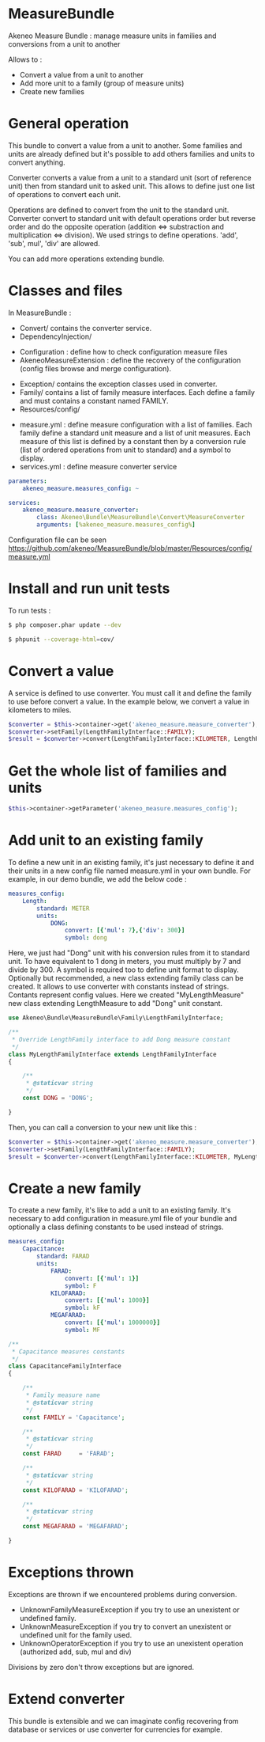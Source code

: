 MeasureBundle
=============

Akeneo Measure Bundle : manage measure units in families and conversions from a unit to another

Allows to :
- Convert a value from a unit to another
- Add more unit to a family (group of measure units)
- Create new families


General operation
=================

This bundle to convert a value from a unit to another.
Some families and units are already defined but it's possible to add others families and units to convert anything.

Converter converts a value from a unit to a standard unit (sort of reference unit) then from standard unit to asked unit.
This allows to define just one list of operations to convert each unit.

Operations are defined to convert from the unit to the standard unit.
Converter convert to standard unit with default operations order but reverse order and do the opposite operation (addition <=> substraction and multiplication <=> division).
We used strings to define operations. 'add', 'sub', mul', 'div' are allowed.

You can add more operations extending bundle.


Classes and files
=================

In MeasureBundle :

- Convert/ contains the converter service.
- DependencyInjection/
* Configuration : define how to check configuration measure files
* AkeneoMeasureExtension : define the recovery of the configuration (config files browse and merge configuration).
- Exception/ contains the exception classes used in converter.
- Family/ contains a list of family measure interfaces. Each define a family and must contains a constant named FAMILY.
- Resources/config/
* measure.yml : define measure configuration with a list of families. Each family define a standard unit measure and a list of unit measures. Each measure of this list is defined by a constant then by a conversion rule (list of ordered operations from unit to standard) and a symbol to display.
* services.yml : define measure converter service

```yaml
parameters:
    akeneo_measure.measures_config: ~

services:
    akeneo_measure.measure_converter:
        class: Akeneo\Bundle\MeasureBundle\Convert\MeasureConverter
        arguments: [%akeneo_measure.measures_config%]
```

Configuration file can be seen https://github.com/akeneo/MeasureBundle/blob/master/Resources/config/measure.yml


Install and run unit tests
==========================

To run tests :
```bash
$ php composer.phar update --dev

$ phpunit --coverage-html=cov/
```


Convert a value
===============

A service is defined to use converter. You must call it and define the family to use before convert a value.
In the example below, we convert a value in kilometers to miles.

```php
$converter = $this->container->get('akeneo_measure.measure_converter');
$converter->setFamily(LengthFamilyInterface::FAMILY);
$result = $converter->convert(LengthFamilyInterface::KILOMETER, LengthFamilyInterface::MILE, 1);
```

Get the whole list of families and units
========================================

```php
$this->container->getParameter('akeneo_measure.measures_config');
```

Add unit to an existing family
==============================

To define a new unit in an existing family, it's just necessary to define it and their units in a new config file named measure.yml in your own bundle. For example, in our demo bundle, we add the below code :

```yaml
measures_config:
    Length:
        standard: METER
        units:
            DONG:
                convert: [{'mul': 7},{'div': 300}]
                symbol: dong
```

Here, we just had "Dong" unit with his conversion rules from it to standard unit. To have equivalent to 1 dong in meters, you must multiply by 7 and divide by 300.
A symbol is required too to define unit format to display.
Optionally but recommended, a new class extending family class can be created. It allows to use converter with constants instead of strings. Contants represent config values.
Here we created "MyLengthMeasure" new class extending LengthMeasure to add "Dong" unit constant.

```php
use Akeneo\Bundle\MeasureBundle\Family\LengthFamilyInterface;

/**
 * Override LengthFamily interface to add Dong measure constant
 */
class MyLengthFamilyInterface extends LengthFamilyInterface
{

    /**
     * @staticvar string
     */
    const DONG = 'DONG';

}
```

Then, you can call a conversion to your new unit like this :

```php
$converter = $this->container->get('akeneo_measure.measure_converter');
$converter->setFamily(LengthFamilyInterface::FAMILY);
$result = $converter->convert(LengthFamilyInterface::KILOMETER, MyLengthFamilyInterface::DONG, 1);
```


Create a new family
===================

To create a new family, it's like to add a unit to an existing family. It's necessary to add configuration in measure.yml file of your bundle and optionally a class defining constants to be used instead of strings.

```yaml
measures_config:
    Capacitance:
        standard: FARAD
        units:
            FARAD:
                convert: [{'mul': 1}]
                symbol: F
            KILOFARAD:
                convert: [{'mul': 1000}]
                symbol: kF
            MEGAFARAD:
                convert: [{'mul': 1000000}]
                symbol: MF
```

```php
/**
 * Capacitance measures constants
 */
class CapacitanceFamilyInterface
{

    /**
     * Family measure name
     * @staticvar string
     */
    const FAMILY = 'Capacitance';

    /**
     * @staticvar string
     */
    const FARAD     = 'FARAD';

    /**
     * @staticvar string
     */
    const KILOFARAD = 'KILOFARAD';

    /**
     * @staticvar string
     */
    const MEGAFARAD = 'MEGAFARAD';

}
```


Exceptions thrown
=================

Exceptions are thrown if we encountered problems during conversion.
- UnknownFamilyMeasureException if you try to use an unexistent or undefined family.
- UnknownMeasureException if you try to convert an unexistent or undefined unit for the family used.
- UnknownOperatorException if you try to use an unexistent operation (authorized add, sub, mul and div)

Divisions by zero don't throw exceptions but are ignored.


Extend converter
================

This bundle is extensible and we can imaginate config recovering from database or services or use converter for currencies for example.
